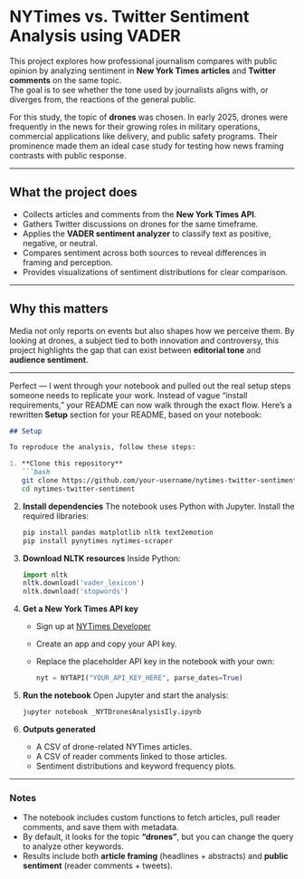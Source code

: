 # NYTimes vs. Twitter Sentiment Analysis using VADER

This project explores how professional journalism compares with public opinion by analyzing sentiment in **New York Times articles** and **Twitter comments** on the same topic.  
The goal is to see whether the tone used by journalists aligns with, or diverges from, the reactions of the general public.

For this study, the topic of **drones** was chosen. In early 2025, drones were frequently in the news for their growing roles in military operations, commercial applications like delivery, and public safety programs. Their prominence made them an ideal case study for testing how news framing contrasts with public response.  

---

## What the project does
- Collects articles and comments from the **New York Times API**.  
- Gathers Twitter discussions on drones for the same timeframe.  
- Applies the **VADER sentiment analyzer** to classify text as positive, negative, or neutral.  
- Compares sentiment across both sources to reveal differences in framing and perception.  
- Provides visualizations of sentiment distributions for clear comparison.  

---

## Why this matters
Media not only reports on events but also shapes how we perceive them. By looking at drones, a subject tied to both innovation and controversy, this project highlights the gap that can exist between **editorial tone** and **audience sentiment**.  

---

Perfect — I went through your notebook and pulled out the real setup steps someone needs to replicate your work. Instead of vague “install requirements,” your README can now walk through the exact flow. Here’s a rewritten **Setup** section for your README, based on your notebook:

````markdown
## Setup

To reproduce the analysis, follow these steps:

1. **Clone this repository**
   ```bash
   git clone https://github.com/your-username/nytimes-twitter-sentiment.git
   cd nytimes-twitter-sentiment
````

2. **Install dependencies**
   The notebook uses Python with Jupyter. Install the required libraries:

   ```bash
   pip install pandas matplotlib nltk text2emotion
   pip install pynytimes nytimes-scraper
   ```

3. **Download NLTK resources**
   Inside Python:

   ```python
   import nltk
   nltk.download('vader_lexicon')
   nltk.download('stopwords')
   ```

4. **Get a New York Times API key**

   * Sign up at [NYTimes Developer](https://developer.nytimes.com/)
   * Create an app and copy your API key.
   * Replace the placeholder API key in the notebook with your own:

     ```python
     nyt = NYTAPI("YOUR_API_KEY_HERE", parse_dates=True)
     ```

5. **Run the notebook**
   Open Jupyter and start the analysis:

   ```bash
   jupyter notebook _NYTDronesAnalysisIly.ipynb
   ```

6. **Outputs generated**

   * A CSV of drone-related NYTimes articles.
   * A CSV of reader comments linked to those articles.
   * Sentiment distributions and keyword frequency plots.

---

### Notes

* The notebook includes custom functions to fetch articles, pull reader comments, and save them with metadata.
* By default, it looks for the topic **“drones”**, but you can change the query to analyze other keywords.
* Results include both **article framing** (headlines + abstracts) and **public sentiment** (reader comments + tweets).

```


